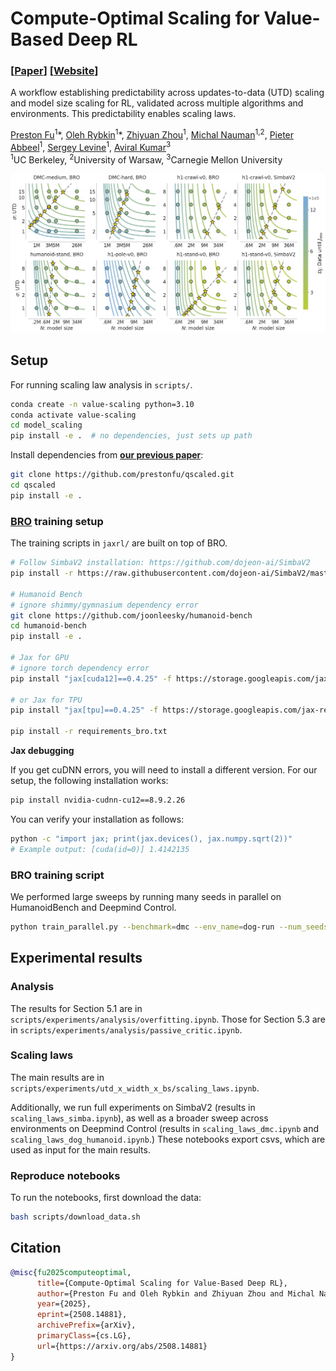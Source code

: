 # Compute-Optimal Scaling for Value-Based Deep RL

### [[Paper](https://arxiv.org/abs/2508.14881)]  [[Website](https://value-scaling.github.io/)]

A workflow establishing predictability across updates-to-data (UTD) scaling
and model size scaling for RL, validated across multiple algorithms and environments. 
This predictability enables scaling laws.

[Preston Fu](https://prestonfu.com/)<sup>1</sup>\*,
[Oleh Rybkin](https://people.eecs.berkeley.edu/~oleh/)<sup>1</sup>\*,
[Zhiyuan Zhou](https://zhouzypaul.github.io/)<sup>1</sup>,
[Michal Nauman](https://scholar.google.com/citations?user=GnEVRtQAAAAJ&hl=en)<sup>1,2</sup>,
[Pieter Abbeel](https://people.eecs.berkeley.edu/~pabbeel/)<sup>1</sup>,
[Sergey Levine](https://people.eecs.berkeley.edu/~svlevine/)<sup>1</sup>,
[Aviral Kumar](https://aviralkumar2907.github.io/)<sup>3</sup> <br>
<sup>1</sup>UC Berkeley, <sup>2</sup>University of Warsaw, <sup>3</sup>Carnegie Mellon University

<img src='assets/banner.png'>

## Setup

For running scaling law analysis in `scripts/`.

```bash
conda create -n value-scaling python=3.10
conda activate value-scaling
cd model_scaling
pip install -e .  # no dependencies, just sets up path
```

Install dependencies from **[our previous paper](https://arxiv.org/abs/2502.04327)**:
```bash
git clone https://github.com/prestonfu/qscaled.git
cd qscaled
pip install -e .
```

### [BRO](https://github.com/naumix/BiggerRegularizedOptimistic) training setup

The training scripts in `jaxrl/` are built on top of BRO.

```bash
# Follow SimbaV2 installation: https://github.com/dojeon-ai/SimbaV2
pip install -r https://raw.githubusercontent.com/dojeon-ai/SimbaV2/master/deps/requirements.txt

# Humanoid Bench
# ignore shimmy/gymnasium dependency error
git clone https://github.com/joonleesky/humanoid-bench
cd humanoid-bench
pip install -e .

# Jax for GPU
# ignore torch dependency error
pip install "jax[cuda12]==0.4.25" -f https://storage.googleapis.com/jax-releases/jax_cuda_releases.html --no-cache-dir

# or Jax for TPU
pip install "jax[tpu]==0.4.25" -f https://storage.googleapis.com/jax-releases/libtpu_releases.html

pip install -r requirements_bro.txt
```

**Jax debugging**

If you get cuDNN errors, you will need to install a different version. For our setup, the following installation works:
```bash
pip install nvidia-cudnn-cu12==8.9.2.26
```
You can verify your installation as follows:
```bash
python -c "import jax; print(jax.devices(), jax.numpy.sqrt(2))"
# Example output: [cuda(id=0)] 1.4142135
```

### BRO training script

We performed large sweeps by running many seeds in parallel on HumanoidBench
and Deepmind Control.

```bash
python train_parallel.py --benchmark=dmc --env_name=dog-run --num_seeds=5 --agent.updates_per_step=2
```


## Experimental results

### Analysis

The results for Section 5.1 are in `scripts/experiments/analysis/overfitting.ipynb`.
Those for Section 5.3 are in `scripts/experiments/analysis/passive_critic.ipynb`.

### Scaling laws

The main results are in `scripts/experiments/utd_x_width_x_bs/scaling_laws.ipynb`.

Additionally, we run full experiments on SimbaV2 (results in `scaling_laws_simba.ipynb`),
as well as a broader sweep across environments on Deepmind Control (results in
`scaling_laws_dmc.ipynb` and `scaling_laws_dog_humanoid.ipynb`.) These notebooks
export csvs, which are used as input for the main results.

### Reproduce notebooks

To run the notebooks, first download the data:
```bash
bash scripts/download_data.sh
```

## Citation
```bibtex
@misc{fu2025computeoptimal,
      title={Compute-Optimal Scaling for Value-Based Deep RL}, 
      author={Preston Fu and Oleh Rybkin and Zhiyuan Zhou and Michal Nauman and Pieter Abbeel and Sergey Levine and Aviral Kumar},
      year={2025},
      eprint={2508.14881},
      archivePrefix={arXiv},
      primaryClass={cs.LG},
      url={https://arxiv.org/abs/2508.14881}
}
```
